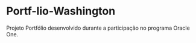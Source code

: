 # Portf-lio-Washington
Projeto Portfólio desenvolvido durante a participação no programa Oracle One.
